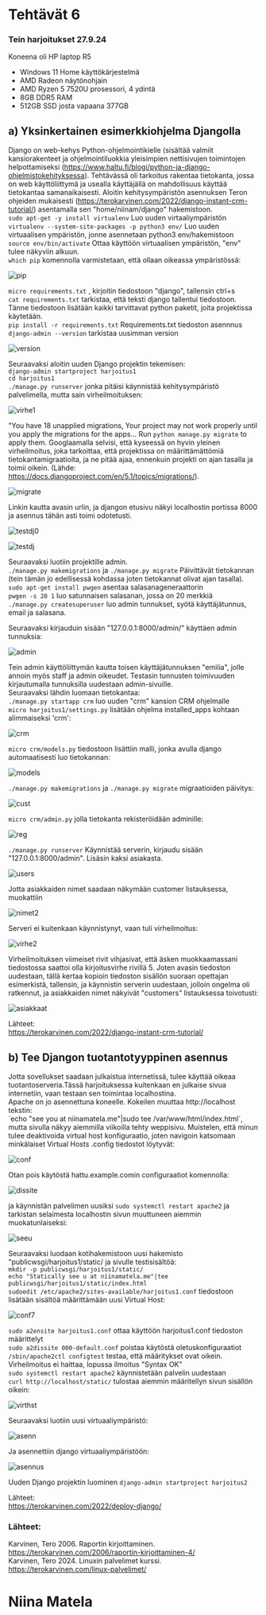 # Tehtävät 6


  
### Tein harjoitukset 27.9.24 
Koneena oli HP laptop R5  
- Windows 11 Home käyttökärjestelmä
- AMD Radeon näytönohjain
- AMD Ryzen 5 7520U prosessori, 4 ydintä
- 8GB DDR5 RAM 
- 512GB SSD josta vapaana 377GB  
  
## a) Yksinkertainen esimerkkiohjelma Djangolla  

Django on web-kehys Python-ohjelmointikielle (sisältää valmiit kansiorakenteet ja ohjelmointiluokkia yleisimpien nettisivujen toimintojen helpottamiseksi (https://www.haltu.fi/blogi/python-ja-django-ohjelmistokehityksessa). Tehtävässä oli tarkoitus rakentaa tietokanta, jossa on web käyttöliittymä ja usealla käyttäjällä on mahdollisuus käyttää tietokantaa samanaikaisesti. Aloitin kehitysympäristön asennuksen Teron ohjeiden mukaisesti (https://terokarvinen.com/2022/django-instant-crm-tutorial/) asentamalla sen "home/niinam/django" hakemistoon.  
`sudo apt-get -y install virtualenv` Luo uuden virtaaliympäristön  
`virtualenv --system-site-packages -p python3 env/` Luo uuden virtuaalisen ympäristön, jonne asennetaan python3 env/hakemistoon  
`source env/bin/activate` Ottaa käyttöön virtuaalisen ympäristön, "env" tulee näkyviin alkuun.  
`which pip` komennolla varmistetaan, että ollaan oikeassa ympäristössä:   
  
![pip](https://github.com/user-attachments/assets/da4d71eb-7129-4659-a9b7-02a04e965d20)  
  
`micro requirements.txt` , kirjoitin tiedostoon "django", tallensin ctrl+s  
`cat requirements.txt` tarkistaa, että teksti django tallentui tiedostoon. Tänne tiedostoon lisätään kaikki tarvittavat python paketit, joita projektissa käytetään.  
`pip install -r requirements.txt` Requirements.txt tiedoston asennnus  
`django-admin --version`  tarkistaa uusimman version   
  
![version](https://github.com/user-attachments/assets/3d0c7c74-41d1-4dd1-8eef-7609b311d4f4)  

Seuraavaksi aloitin uuden Django projektin tekemisen:  
`django-admin startproject harjoitus1`  
`cd harjoitus1`  
`./manage.py runserver` jonka pitäisi käynnistää kehitysympäristö palvelimella, mutta sain virheilmoituksen:  

![virhe1](https://github.com/user-attachments/assets/e0b1611e-190f-436d-b09a-78c76b11fbc8)  

"You have 18 unapplied migrations, Your project may not work properly until you apply the migrations for the apps... Run `python manage.py migrate` to apply them. Googlaamalla selvisi, että kyseessä on hyvin yleinen virheilmoitus, joka tarkoittaa, että projektissa on määrittämättömiä tietokantamigraatioita, ja ne pitää ajaa, ennenkuin projekti on ajan tasalla ja toimii oikein. (Lähde: https://docs.djangoproject.com/en/5.1/topics/migrations/).

![migrate](https://github.com/user-attachments/assets/070d5c71-2717-4f72-a018-ce83b380b045)  
  
Linkin kautta avasin urlin, ja djangon etusivu näkyi localhostin portissa 8000 ja asennus tähän asti toimi odotetusti.  

![testdj0](https://github.com/user-attachments/assets/cedc7d3b-9cb4-4bd4-aa9a-34d4c5dd9e8d)  
  
![testdj](https://github.com/user-attachments/assets/9d82e7dd-9a28-4946-b5b1-7422497bd364)  

Seuraavaksi luotiin projektille admin.  
`./manage.py makemigrations` ja `./manage.py migrate` Päivittävät tietokannan (tein tämän jo edellisessä kohdassa joten tietokannat olivat ajan tasalla).  
`sudo apt-get install pwgen` asentaa salasanageneraattorin  
`pwgen -s 20 1` luo satunnaisen salasanan, jossa on 20 merkkiä  
`./manage.py createsuperuser`  luo admin tunnukset, syötä käyttäjätunnus, email ja salasana.  
  
Seuraavaksi kirjauduin sisään "127.0.0.1:8000/admin/" käyttäen admin tunnuksia:  
  
![admin](https://github.com/user-attachments/assets/ecc8811b-13f0-42a0-bea0-3dc5d371ddaa)  


Tein admin käyttöliittymän kautta toisen käyttäjätunnuksen "emilia", jolle annoin myös staff ja admin oikeudet. Testasin tunnusten toimivuuden kirjautumalla tunnuksilla uudestaan admin-sivuille.  
Seuraavaksi lähdin luomaan tietokantaa:  
`./manage.py startapp crm` luo uuden "crm" kansion CRM ohjelmalle  
`micro harjoitus1/settings.py` lisätään ohjelma installed_apps kohtaan alimmaiseksi 'crm':  

![crm](https://github.com/user-attachments/assets/519a88aa-0066-44c5-b2f5-b4ce3e919dc2) 
    
`micro crm/models.py` tiedostoon lisättiin malli, jonka avulla django automaatisesti luo tietokannan:  

![models](https://github.com/user-attachments/assets/c471ffd7-da1c-49c4-82e0-25587f71b6f2)  


`./manage.py makemigrations` ja `./manage.py migrate` migraatioiden päivitys:  

![cust](https://github.com/user-attachments/assets/64cde9e4-5742-4b2b-b476-7f6304b6625d)


    
`micro crm/admin.py` jolla tietokanta rekisteröidään adminille:  

![reg](https://github.com/user-attachments/assets/280526d6-3748-4895-9ad8-da227ab3b1b1)


  
`./manage.py runserver` Käynnistää serverin, kirjaudu sisään "127.0.0.1:8000/admin". Lisäsin kaksi asiakasta.  

![users](https://github.com/user-attachments/assets/fc1e7dfe-2575-4f92-8f07-2c7adff482e6)  

Jotta asiakkaiden nimet saadaan näkymään customer listauksessa, muokattiin  
  
![nimet2](https://github.com/user-attachments/assets/a15d64fb-1fda-459e-961a-fa7208e25b87)  

Serveri ei kuitenkaan käynnistynyt, vaan tuli virheilmoitus:  

![virhe2](https://github.com/user-attachments/assets/0f7d4160-83a7-4890-816f-56ac94090d2e)  

Virheilmoituksen viimeiset rivit vihjasivat, että äsken muokkaamassani tiedostossa saattoi olla kirjoitusvirhe rivillä 5. Joten avasin tiedoston uudestaan, tällä kertaa kopioin tiedoston sisällön suoraan opettajan esimerkistä, tallensin, ja käynnistin serverin uudestaan, jolloin ongelma oli ratkennut, ja asiakkaiden nimet näkyivät "customers" listauksessa toivotusti:  
  
![asiakkaat](https://github.com/user-attachments/assets/18b8ad54-f52a-4a4d-b998-c458a9388c06)  
  
Lähteet:  
https://terokarvinen.com/2022/django-instant-crm-tutorial/  
  
  
## b) Tee Djangon tuotantotyyppinen asennus  

Jotta sovellukset saadaan julkaistua internetissä, tulee käyttää oikeaa tuotantoserveria.Tässä harjoituksessa kuitenkaan en julkaise sivua internetiin, vaan testaan sen toimintaa localhostina.  
Apache on jo asennettuna koneelle. Kokeilen muuttaa http://localhost tekstin:  
´echo "see you at niinamatela.me"|sudo tee /var/www/html/index.html´, mutta sivulla näkyy aiemmilla viikoilla tehty weppisivu. Muistelen, että minun tulee deaktivoida virtual host konfiguraatio, joten navigoin katsomaan minkälaiset Virtual Hosts .config tiedostot löytyvät:  

![conf](https://github.com/user-attachments/assets/e5ebe16b-1c5d-4360-b2e9-6ed4a5d03caf)  

Otan pois käytöstä hattu.example.comin configuraatiot komennolla:  

![dissite](https://github.com/user-attachments/assets/f1320c42-710b-4124-8c3c-6b68e457734d)  

ja käynnistän palvelimen uusiksi `sudo systemctl restart apache2`  ja tarkistan selaimesta localhostin sivun muuttuneen aiemmin muokatunlaiseksi:  

![seeu](https://github.com/user-attachments/assets/f7288a05-e160-4b39-8c32-d8479a7a1bb0)  

Seuraavaksi luodaan kotihakemistoon uusi hakemisto "publicwsgi/harjoitus1/static/ ja sivulle testisisältöä:  
`mkdir -p publicwsgi/harjoitus1/static/`  
`echo "Statically see u at niinamatela.me"|tee publicwsgi/harjoitus1/static/index.html`  
`sudoedit /etc/apache2/sites-available/harjoitus1.conf` tiedostoon lisätään sisältöä määrittämään uusi Virtual Host:  

![conf7](https://github.com/user-attachments/assets/f116380b-4dbb-4671-ad92-27ed477b09c8)  

`sudo a2ensite harjoitus1.conf` ottaa käyttöön harjoitus1.conf tiedoston määrittelyt  
`sudo a2dissite 000-default.conf` poistaa käytöstä oletuskonfiguraatiot  
`/sbin/apache2ctl configtest` testaa, että määritykset ovat oikein. Virheilmoitus ei haittaa, lopussa ilmoitus "Syntax OK"  
`sudo systemctl restart apache2` käynnistetään palvelin uudestaan  
`curl http://localhost/static/` tulostaa aiemmin määritellyn sivun sisällön oikein:  

![virthst](https://github.com/user-attachments/assets/fb94101f-1d57-49be-871f-d9d582f3d666)  

Seuraavaksi luotiin uusi virtuaaliympäristö:    
  
![asenn](https://github.com/user-attachments/assets/7e74c3b7-92bb-4021-ae01-fdcab05c2878)  

Ja asennettiin django virtuaaliympäristöön:  

![asennus](https://github.com/user-attachments/assets/230de596-1412-4f28-a3af-732ac583aabf)  

Uuden Django projektin luominen `django-admin startproject harjoitus2`  















 
Lähteet:  
https://terokarvinen.com/2022/deploy-django/  

   
### Lähteet: 
Karvinen, Tero 2006. Raportin kirjoittaminen. https://terokarvinen.com/2006/raportin-kirjoittaminen-4/  
Karvinen, Tero 2024. Linuxin palvelimet kurssi. https://terokarvinen.com/linux-palvelimet/  

# Niina Matela  
  
